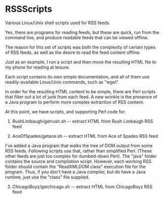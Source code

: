 # RSSScripts
Various Linux/Unix shell scripts used for RSS feeds. 

Yes, there are programs for reading feeds, but these are quick, run from the command line, 
and produce readable feeds that can be viewed offline. 

The reason for this set of scripts was both the complexity of certain types of RSS feeds,
as well as the desire to read the feed content offline. 

Just as an example, I run a script and then move the resulting HTML file
to my phone for reading at leisure.

Each script contains its own simple documentation, and all of them
use readily-available Linux/Unix commands, such as "wget".

In order for the resulting HTML content to be simple, there
are Perl scripts that filter out a lot of junk from each
feed. A new wrinkle is the presence of a Java program to
perform more complex extraction of RSS content.

At this point, we have scripts, and supporting Perl code for:

1) RushLimbaugh/getrush.sh -- extract HTML from Rush Limbaugh RSS feed 

2) AceOfSpades/getace.sh -- extract HTML from Ace of Spades RSS feed


I've added a Java program that walks the tree of DOM
output from some RSS feeds. Following scripts use that,
rather than simplified Perl. (These other feeds are just
too complex for dumbed-down Perl). The "java" folder contains
the source and compilation script. However, each working RSS
folder should contain the "ReadXMLDOM.class" execution file
for the program. Thus, if you don't have a Java compiler, but
do have a Java runtime, just use the "class" file supplied.

3) ChicagoBoyz/getchicago.sh -- extract HTML from ChicagoBoyz RSS feed
